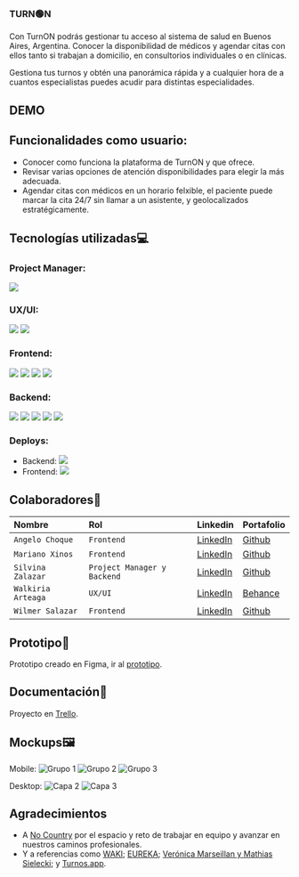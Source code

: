 ### TURN🟢N

Con TurnON podrás gestionar tu acceso al sistema de salud en Buenos Aires, Argentina. Conocer la disponibilidad de médicos y agendar citas con ellos tanto si trabajan a domicilio, en consultorios individuales o en clínicas.

Gestiona tus turnos y obtén una panorámica rápida y a cualquier hora de a cuantos especialistas puedes acudir para distintas especialidades.

## DEMO

## Funcionalidades como usuario:

- Conocer como funciona la plataforma de TurnON y que ofrece.
- Revisar varias opciones de atención disponibilidades para elegir la más adecuada.
- Agendar citas con médicos en un horario felxible, el paciente puede marcar la cita 24/7 sin llamar a un asistente, y geolocalizados estratégicamente.

## Tecnologías utilizadas💻

### Project Manager:

<img src="https://img.shields.io/badge/Trello-4682B4?style=for-the-badge&logo=trello&logoColor=white" />

### UX/UI:

<img src="https://img.shields.io/badge/Figma-black?style=for-the-badge&logo=figma&logoColor=white" /> <img src="https://img.shields.io/badge/Photoshop-blue?style=for-the-badge&logo=photoshop&logoColor=white" />

### Frontend:

<img src="https://img.shields.io/badge/REACT-black?style=for-the-badge&logo=react&logoColor=cyan" /> <img src="https://img.shields.io/badge/VITE-800080?style=for-the-badge&logo=vite&logoColor=yellow&violet" /> <img src="https://img.shields.io/badge/TAILWIND-008B8B?style=for-the-badge&logo=tailwind&logoColor=green" /> <img src="https://img.shields.io/badge/TYPESCRIPT-4169E1?style=for-the-badge&logo=typescript&logoColor=white" />

### Backend:

<img src="https://img.shields.io/badge/Node.js-43853D?style=for-the-badge&logo=node.js&logoColor=white" /> <img src="https://img.shields.io/badge/Express.js-000000?style=for-the-badge&logo=express&logoColor=white" /> <img src="https://img.shields.io/badge/TYPESCRIPT-4169E1?style=for-the-badge&logo=typescript&logoColor=white" /> <img src="https://img.shields.io/badge/PRISMA-cyan?style=for-the-badge&logo=prisma&logoColor=black" /> <img src="https://img.shields.io/badge/PostgreSQL-orangered?style=for-the-badge&logo=PostgreSQL&logoColor=white" />

### Deploys:

- Backend: <img src="https://img.shields.io/badge/Render-gray?style=for-the-badge&logo=Render&logoColor=white" /> 
- Frontend: <img src="https://img.shields.io/badge/Vercel-purple?style=for-the-badge&logo=Vercel&logoColor=white" />

## Colaboradores👥

| Nombre             | Rol                         | Linkedin                                                            | Portafolio                                                 |
| :----------------- | :-------------------------- | :------------------------------------------------------------------ | :--------------------------------------------------------- |
| `Angelo Choque`    | `Frontend`                  | [LinkedIn](https://www.linkedin.com/in/angelochoquemaravi/)         | [Github](https://github.com/angeloChoque)                  |
| `Mariano Xinos`    | `Frontend`                  | [LinkedIn](https://www.linkedin.com/in/mariano-xinos-5b9b40113/)    | [Github](https://github.com/MarianoXinos1#my-github-stats) |
| `Silvina Zalazar`  | `Project Manager y Backend` | [LinkedIn](https://www.linkedin.com/in/silvana-rocio-zalazar/)      | [Github](https://github.com/SilvanaZ)                      |
| `Walkiria Arteaga` | `UX/UI`                     | [LinkedIn](https://www.linkedin.com/in/walkiria-arteaga-10501925b/) | [Behance](https://www.behance.net/walkiriaarteaga1)        |
| `Wilmer Salazar`   | `Frontend`                  | [LinkedIn](https://www.linkedin.com/in/-wilmer-salazar/)            | [Github](https://github.com/wkatir)                        |

## Prototipo📱

Prototipo creado en Figma, ir al [prototipo](https://www.figma.com/proto/KJGbeq5EaKiVlsV9JxPbnD/TurnON?page-id=0%3A1&node-id=428-5141&node-type=canvas&viewport=-6496%2C-12604%2C0.26&t=GAYBSbn5d3VwE1jB-1&scaling=scale-down-width&content-scaling=fixed&starting-point-node-id=428%3A5141&show-proto-sidebar=1).

## Documentación📄

Proyecto en [Trello](https://trello.com/b/E4gWCkiN/turnon-equipo-c22).

## Mockups🖼
Mobile:
![Grupo 1](https://github.com/user-attachments/assets/979f4031-7e7f-4191-b408-6768a6b91ecb)
![Grupo 2](https://github.com/user-attachments/assets/c841ca3b-a82b-4590-8611-7d8f5bb93391)
![Grupo 3](https://github.com/user-attachments/assets/f66fe8b4-fec1-494a-b9a9-36440c37c116)

Desktop:
![Capa 2](https://github.com/user-attachments/assets/c1259cbd-a0b1-4336-857d-9dddcc694b4d)
![Capa 3](https://github.com/user-attachments/assets/cf491787-134e-4a6d-b66d-71bf54cf37f2)

## Agradecimientos

- A [No Country](https://www.nocountry.tech/) por el espacio y reto de trabajar en equipo y avanzar en nuestros caminos profesionales.
- Y a referencias como [WAKI](https://github.com/No-Country-simulation/h2-04-python-react); [EUREKA](https://github.com/nemgf/Portfolio/tree/main/Portfolio/Eureka); [Verónica Marseillan y Mathias Sielecki](https://dspaceapi.live.udesa.edu.ar/server/api/core/bitstreams/1acd9eb7-5d9b-429b-8fb0-3016c9bc215e/content); y [Turnos.app](https://turnos.app/).
